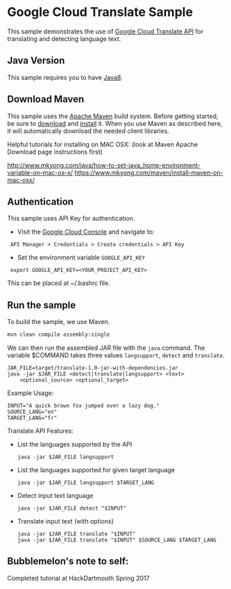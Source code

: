 # Google Cloud Translate Sample

This sample demonstrates the use of [Google Cloud Translate
API][Translate-Docs] for translating and detecting language text.

[Translate-Docs]: https://cloud.google.com/translate/docs/

## Java Version

This sample requires you to have
[Java8](https://docs.oracle.com/javase/8/docs/technotes/guides/install/install_overview.html).

## Download Maven

This sample uses the [Apache Maven][maven] build system. Before getting started,
be
sure to [download][maven-download] and [install][maven-install] it. When you use
Maven as described here, it will automatically download the needed client
libraries.

[maven]: https://maven.apache.org
[maven-download]: https://maven.apache.org/download.cgi
[maven-install]: https://maven.apache.org/install.html

Helpful tutorials for installing on MAC OSX: (look at Maven Apache Download page instructions first)

http://www.mkyong.com/java/how-to-set-java_home-environment-variable-on-mac-os-x/
https://www.mkyong.com/maven/install-maven-on-mac-osx/

## Authentication
This sample uses API Key for authentication.

 * Visit the [Google Cloud Console](https://console.cloud.google.com) and navigate to:
 ```
  API Manager > Credentials > Create credentials > API Key
 ```

 * Set the environment variable `GOOGLE_API_KEY`
 ```
  export GOOGLE_API_KEY=<YOUR_PROJECT_API_KEY>
 ```

This can be placed at ~/.bashrc file.

## Run the sample

To build the sample, we use Maven.

```bash
mvn clean compile assembly:single
```

We can then run the assembled JAR file with the `java` command. The variable
$COMMAND takes three values `langsupport`, `detect` and `translate`.

```
JAR_FILE=target/translate-1.0-jar-with-dependencies.jar
java -jar $JAR_FILE <detect|translate|langsupport> <text>
    <optional_source> <optional_target>
```

Example Usage:

```
INPUT="A quick brown fox jumped over a lazy dog."
SOURCE_LANG="en"
TARGET_LANG="fr"
```

Translate API Features:

 * List the languages supported by the API
   ```
   java -jar $JAR_FILE langsupport
   ```

 * List the languages supported for given target language
   ```
   java -jar $JAR_FILE langsupport $TARGET_LANG
   ```

 * Detect input text language
   ```
   java -jar $JAR_FILE detect "$INPUT"
   ```

 * Translate input text (with options)
   ```
   java -jar $JAR_FILE translate "$INPUT"
   java -jar $JAR_FILE translate "$INPUT" $SOURCE_LANG $TARGET_LANG
   ```

## Bubblemelon's note to self:

Completed tutorial at HackDartmouth Spring 2017


